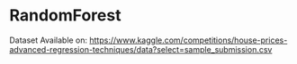 # RandomForest
Dataset Available on: 
https://www.kaggle.com/competitions/house-prices-advanced-regression-techniques/data?select=sample_submission.csv
